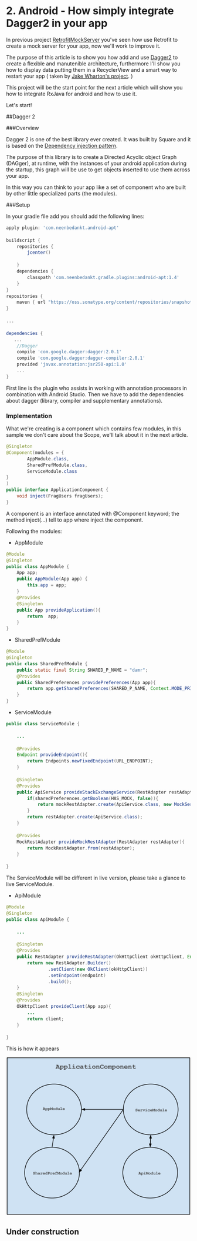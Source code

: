 # 2. Android - How simply integrate Dagger2 in your app

In previous project [RetrofitMockServer](https://github.com/ciriti/RetrofitMockServer) you've seen how use Retrofit to create a mock server for your app, now we'll work to improve it. 

The purpose of this article is to show you how add and use [Dagger2](http://google.github.io/dagger/) to create a flexible and manutenible architecture, 
furthermore I'll show you how to display data putting them in a RecyclerView and a smart way to restart your app ( taken by [Jake Wharton's project](https://github.com/JakeWharton). )

This project will be the start point for the next article which will show you how to integrate RxJava for android and how to use it. 

Let's start!

##Dagger 2

###Overview

Dagger 2 is one of the best library ever created. It was built by Square and it is based on the [Dependency injection pattern](https://en.wikipedia.org/wiki/Dependency_injection).

The purpose of this library is to create a Directed Acyclic object Graph (DAGger), at runtime, with the instances of your android application during the startup, this graph will be use to get objects inserted to use them across your app.

In this way you can think to your app like a set of component who are built by other little specialized parts (the modules).

###Setup

In your gradle file add you should add the following lines:
```gradle
apply plugin: 'com.neenbedankt.android-apt'

buildscript {
    repositories {
        jcenter()

    }
    dependencies {
        classpath 'com.neenbedankt.gradle.plugins:android-apt:1.4'
    }
}
repositories {
    maven { url "https://oss.sonatype.org/content/repositories/snapshots" }
}

...

dependencies {
   ...
    //Dagger
    compile 'com.google.dagger:dagger:2.0.1'
    compile 'com.google.dagger:dagger-compiler:2.0.1'
    provided 'javax.annotation:jsr250-api:1.0'
    ...
}

```
First line is the plugin who assists in working with annotation processors in combination with Android Studio.
Then we have to add the dependencies about dagger (library, compiler and supplementary annotations).

### Implementation

What we're creating is a component which contains few modules, in this sample we don't care about the Scope, we'll talk about it in the next article.

```java
@Singleton
@Component(modules = {
        AppModule.class,
        SharedPrefModule.class,
        ServiceModule.class
}
)
public interface ApplicationComponent {
    void inject(FragUsers fragUsers);
}

```
A component is an interface annotated with @Component keyword; the method inject(...) tell to app where inject the component.

Following the modules:

* AppModule
```java
@Module
@Singleton
public class AppModule {
    App app;
    public AppModule(App app) {
        this.app = app;
    }
    @Provides
    @Singleton
    public App provideApplication(){
        return  app;
    }
}
```
* SharedPrefModule
```java
@Module
@Singleton
public class SharedPrefModule {
    public static final String SHARED_P_NAME = "damr";
    @Provides
    public SharedPreferences providePreferences(App app){
        return app.getSharedPreferences(SHARED_P_NAME, Context.MODE_PRIVATE);
    }
}
```
* ServiceModule
```java
public class ServiceModule {

    ...

    @Provides
    Endpoint provideEndpoint(){
        return Endpoints.newFixedEndpoint(URL_ENDPOINT);
    }

    @Singleton
    @Provides
    public ApiService provideStackExchangeService(RestAdapter restAdapter, SharedPreferences sharedPreferences, MockRestAdapter mockRestAdapter){
        if(sharedPreferences.getBoolean(HAS_MOCK, false)){
            return mockRestAdapter.create(ApiService.class, new MockService());
        }
        return restAdapter.create(ApiService.class);
    }

    @Provides
    MockRestAdapter provideMockRestAdapter(RestAdapter restAdapter){
        return MockRestAdapter.from(restAdapter);
    }

}
```
The ServiceModule will be different in live version, please take a glance to live ServiceModule.

* ApiModule
```java
@Module
@Singleton
public class ApiModule {

    ...

    @Singleton
    @Provides
    public RestAdapter provideRestAdapter(OkHttpClient okHttpClient, Endpoint endpoint){
        return new RestAdapter.Builder()
                .setClient(new OkClient(okHttpClient))
                .setEndpoint(endpoint)
                .build();
    }
    @Singleton
    @Provides
    OkHttpClient provideClient(App app){
        ...
        return client;
    }

}
```

This is how it appears

![Component](art/component.png)

## Under construction
